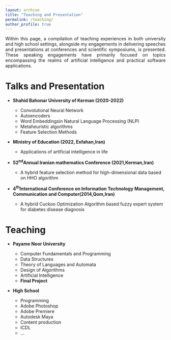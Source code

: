 ```yaml
---
layout: archive
title: "Teaching and Presentation"
permalink: /teaching/
author_profile: true
---
```

<p align="justify"> Within this page, a compilation of teaching experiences in both university and high school settings, alongside my engagements in delivering speeches and presentations at conferences and scientific symposiums, is presented. These speaking engagements have primarily focused on topics encompassing the realms of artificial intelligence and practical software applications.</p>


Talks and Presentation
======
* **Shahid Bahonar University of Kerman (2020-2022)**
  * Convolutional Neural Network
  * Autoencoders
  * Word Embeddingsin Natural Language Processing (NLP)
  * Metaheuristic algorithms
  * Feature Selection Methods
    
* **Ministry of Education (2022, Esfahan,Iran)**
  * Applications of artificial intelligence in life
    
* **52<sup>nd</sup>Annual Iranian mathematics Conference (2021,Kerman,Iran)**
  * A hybrid feature selection method for high-dimensional data based on HHO algorithm
    
* **4<sup>th</sup>International Conference on Information Technology Management, Communication and Computer(2014,Qom,Iran)**
  * A hybrid Cuckoo Optimization Algorithm based fuzzy expert system for diabetes disease diagnosis

    
Teaching
======
* **Payame Noor University**
  * Computer Fundamentals and Programming
  * Data Structures
  * Theory of Languages and Automata
  * Design of Algorithms
  * Artificial Intelligence
  * **Final Project**
    
* **High School**
  * Programming
  * Adobe Photoshop
  * Adobe Premiere
  * Autodesk Maya
  * Content production
  * ICDL
  * ...
